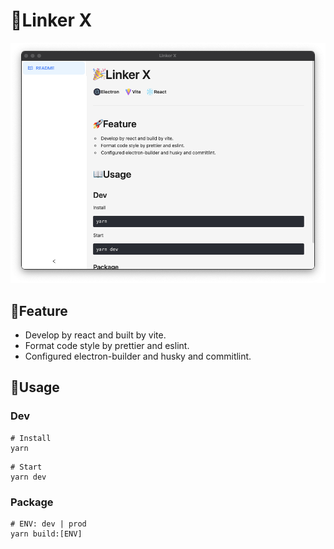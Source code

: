 # 🌈Linker X

![image](./public/shot.png)

## 🚀Feature

- Develop by react and built by vite.
- Format code style by prettier and eslint.
- Configured electron-builder and husky and commitlint.

## 📖Usage

### Dev

```shell
# Install
yarn
```

```shell
# Start
yarn dev
```

### Package

```shell
# ENV: dev | prod
yarn build:[ENV]
```
